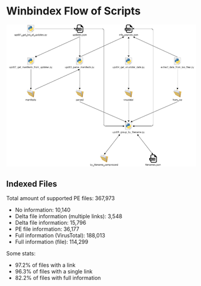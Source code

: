 # Winbindex Flow of Scripts

![winbindex-scripts-flow.png](winbindex-scripts-flow.png)

## Indexed Files

<!--FileStats-->
Total amount of supported PE files: 367,973

* No information: 10,140
* Delta file information (multiple links): 3,548
* Delta file information: 15,796
* PE file information: 36,177
* Full information (VirusTotal): 188,013
* Full information (file): 114,299

Some stats:

* 97.2% of files with a link
* 96.3% of files with a single link
* 82.2% of files with full information
<!--/FileStats-->
